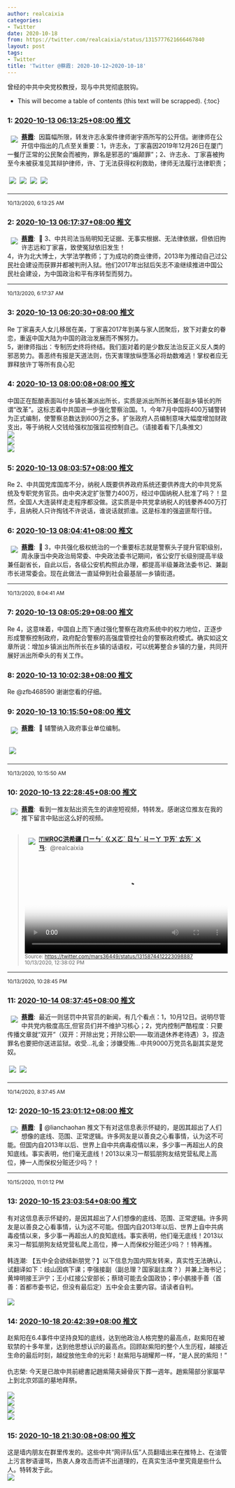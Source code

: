 ```yaml
---
author: realcaixia
categories:
- Twitter
date: 2020-10-18
from: https://twitter.com/realcaixia/status/1315777621666467840
layout: post
tags:
- Twitter
title: 'Twitter @蔡霞: 2020-10-12~2020-10-18'
---
```


曾经的中共中央党校教授，现与中共党彻底脱钩。 

* This will become a table of contents (this text will be scrapped).
{:toc}

### 1: [2020-10-13 06:13:25+08:00 推文](https://twitter.com/realcaixia/status/1315777621666467840)

<a href="https://twitter.com/realcaixia"><img align="left" src="https://pbs.twimg.com/profile_images/1298903072148721664/quWlSJWM_normal.jpg" hspace="8" vspace="8" referrerpolicy="no-referrer"><strong>蔡霞</strong></a>:  因篇幅所限，转发许志永案件律师谢宇燕所写的公开信。谢律师在公开信中指出的几点至关重要：1，许志永，丁家喜因2019年12月26日在厦门一餐厅正常的公民聚会而被拘，罪名是邪恶的“煽颠罪”；2、许志永、丁家喜被拘至今未被获准见其辩护律师，许、丁无法获得权利救助，律师无法履行法律职责；<br clear="both"><div style="clear: both"></div><a href="https://pbs.twimg.com/media/EkKUwqdWoAMK4wj?format=jpg&name=orig"><img hspace="4" vspace="8" src="https://pbs.twimg.com/media/EkKUwqdWoAMK4wj?format=jpg&name=orig" referrerpolicy="no-referrer"></a><a href="https://pbs.twimg.com/media/EkKUwqeX0AAxK80?format=jpg&name=orig"><img hspace="4" vspace="8" src="https://pbs.twimg.com/media/EkKUwqeX0AAxK80?format=jpg&name=orig" referrerpolicy="no-referrer"></a><a href="https://pbs.twimg.com/media/EkKUwqfXcAUoiX8?format=jpg&name=orig"><img hspace="4" vspace="8" src="https://pbs.twimg.com/media/EkKUwqfXcAUoiX8?format=jpg&name=orig" referrerpolicy="no-referrer"></a><a href="https://pbs.twimg.com/media/EkKUwqpWkAEFjPe?format=jpg&name=orig"><img hspace="4" vspace="8" src="https://pbs.twimg.com/media/EkKUwqpWkAEFjPe?format=jpg&name=orig" referrerpolicy="no-referrer"></a><hr><small>10/13/2020, 6:13:25 AM</small>

### 2: [2020-10-13 06:17:37+08:00 推文](https://twitter.com/realcaixia/status/1315778676261302274)

<a href="https://twitter.com/realcaixia"><img align="left" src="https://pbs.twimg.com/profile_images/1298903072148721664/quWlSJWM_normal.jpg" hspace="8" vspace="8" referrerpolicy="no-referrer"><strong>蔡霞</strong></a>:  🔁 3、中共司法当局明知无证据、无事实根据、无法律依据，但依旧拘许志远和丁家喜，致使冤狱依旧发生！<br>4，许为北大博士，大学法学教师；丁为成功的商业律师，2013年为推动自己过公民社会建设而获罪并都被判刑入狱。他们2017年出狱后矢志不渝继续推进中国公民社会建设，为中国政治和平有序转型而努力。<hr><small>10/13/2020, 6:17:37 AM</small>

### 3: [2020-10-13 06:20:30+08:00 推文](https://twitter.com/realcaixia/status/1315779405147496449)

Re 丁家喜夫人女儿移居在美，丁家喜2017年到美与家人团聚后，放下对妻女的眷恋，重返中国大陆为中国的政治发展而不懈努力。<br> 5，谢律师指出：专制历史终将终结。我们面对着的是少数反法治反正义反人类的邪恶势力。善恶终有报是天道法则，伤天害理放纵堕落必将劫数难逃！掌权者应无罪释放许丁等所有良心犯

### 4: [2020-10-13 08:00:08+08:00 推文](https://twitter.com/realcaixia/status/1315804478453489670)

中国正在酝酿表面叫付乡镇长兼派出所长，实质是派出所所长兼任副乡镇长的所谓“改革”。这标志着中共国进一步强化警察治国。1，今年7月中国将400万辅警转为正式编制，使警察总数达到600万之多。扩张政府人员编制意味大幅度增加财政支出，等于纳税人交钱给强权加强监视控制自己。（请接着看下几条推文） <br><img src="https://pbs.twimg.com/media/EkKtML8X0AEAvlu?format=jpg&name=orig" referrerpolicy="no-referrer"><br><img src="https://pbs.twimg.com/media/EkKtML-XcAAcwu6?format=jpg&name=orig" referrerpolicy="no-referrer"><br><img src="https://pbs.twimg.com/media/EkKtML9WAAAYaps?format=jpg&name=orig" referrerpolicy="no-referrer">

### 5: [2020-10-13 08:03:57+08:00 推文](https://twitter.com/realcaixia/status/1315805439360225281)

Re 2、中共国党库国库不分，纳税人既要供养政府系统还要供养庞大的中共党系统及专职党务官员。由中央决定扩张警力400万，经过中国纳税人批准了吗？！显然，全国人大连装样走走程序都没做。这实质是中共党拿纳税人的钱豢养400万打手，且纳税人只许掏钱不许说话，谁说话就抓谁。这是标准的强盗匪帮行径。

### 6: [2020-10-13 08:04:41+08:00 推文](https://twitter.com/realcaixia/status/1315805620411469824)

<a href="https://twitter.com/realcaixia"><img align="left" src="https://pbs.twimg.com/profile_images/1298903072148721664/quWlSJWM_normal.jpg" hspace="8" vspace="8" referrerpolicy="no-referrer"><strong>蔡霞</strong></a>:  🔁 3，中共强化极权统治的一个重要标志就是警察头子提升官职级别，周永康当中央政治局常委、中央政法委书记期间，省公安厅长级别提高半级兼任副省长，自此以后，各级公安机构照此办理，都提高半级兼政法委书记、兼副市长进常委会。现在此做法一直延伸到社会最基层—乡镇街道。<hr><small>10/13/2020, 8:04:41 AM</small>

### 7: [2020-10-13 08:05:29+08:00 推文](https://twitter.com/realcaixia/status/1315805822493097985)

Re 4，这意味着，中国自上而下通过强化警察在政府系统中的权力地位，正逐步形成警察控制政府，政府配合警察的高强度管控社会的警察政府模式。确实如这文章所说：增加乡镇派出所所长在乡镇的话语权，可以统筹整合乡镇的力量，共同开展好派出所牵头的有关工作。

### 8: [2020-10-13 10:02:38+08:00 推文](https://twitter.com/realcaixia/status/1315835304234946562)

Re @zfb468590 谢谢您看的仔细。

### 9: [2020-10-13 10:15:50+08:00 推文](https://twitter.com/realcaixia/status/1315838628216688640)

<a href="https://twitter.com/realcaixia"><img align="left" src="https://pbs.twimg.com/profile_images/1298903072148721664/quWlSJWM_normal.jpg" hspace="8" vspace="8" referrerpolicy="no-referrer"><strong>蔡霞</strong></a>:  🔁 辅警纳入政府事业单位编制。<br clear="both"><div style="clear: both"></div><a href="https://pbs.twimg.com/media/EkLMQeAX0Acryt7?format=jpg&name=orig"><img hspace="4" vspace="8" src="https://pbs.twimg.com/media/EkLMQeAX0Acryt7?format=jpg&name=orig" referrerpolicy="no-referrer"></a><hr><small>10/13/2020, 10:15:50 AM</small>

### 10: [2020-10-13 22:28:45+08:00 推文](https://twitter.com/realcaixia/status/1316023071715684358)

<a href="https://twitter.com/realcaixia"><img align="left" src="https://pbs.twimg.com/profile_images/1298903072148721664/quWlSJWM_normal.jpg" hspace="8" vspace="8" referrerpolicy="no-referrer"><strong>蔡霞</strong></a>:  看到一推友贴出资先生的讲座短视频，特转发。感谢这位推友在我的推下留言中贴出这么好的视频。<br clear="both"><div style="clear: both"></div><blockquote><a href="https://twitter.com/mars36449"><img align="left" src="https://pbs.twimg.com/profile_images/1313033311623671809/Bkh2tJCo_normal.jpg" hspace="8" vspace="8" referrerpolicy="no-referrer"><strong>🇹🇼ROC洪希疆 ㄇㄧㄣˊ ㄍㄨㄛˊ ㄖㄣˊ ㄐㄧㄚ ㄗㄞˋ ㄊㄞˊ ㄨㄢ</strong></a>:  @realcaixia<br clear="both"><div style="clear: both"></div><video src="https://video.twimg.com/ext_tw_video/1315874364764479490/pu/vid/720x720/k-HPEd-_43-nnh51.mp4?tag=10" controls="controls" poster="https://pbs.twimg.com/ext_tw_video_thumb/1315874364764479490/pu/img/vNJU8NMQLK02WmdI.jpg" style="width: 100%"></video><br><small>Source: <a href="https://twitter.com/mars36449/status/1315874412223098887" target="_blank" rel="noopener noreferrer">https://twitter.com/mars36449/status/1315874412223098887</a></small><br><small>10/13/2020, 12:38:02 PM</small><br clear="both"><div style="clear: both"></div></blockquote><hr><small>10/13/2020, 10:28:45 PM</small>

### 11: [2020-10-14 08:37:45+08:00 推文](https://twitter.com/realcaixia/status/1316176330992611328)

<a href="https://twitter.com/realcaixia"><img align="left" src="https://pbs.twimg.com/profile_images/1298903072148721664/quWlSJWM_normal.jpg" hspace="8" vspace="8" referrerpolicy="no-referrer"><strong>蔡霞</strong></a>:  最近一则惩罚中共官员的新闻，有几个看点：1，10月12日。说明尽管中共党内极度高压,但官员们并不维护习核心；2，党内控制严酷程度：只要传播文章就“双开”（双开：开除出党；开除公职——取消退休养老待遇）3，捏造罪名也要把你送进监狱。收受…礼金；涉嫌受贿…中共9000万党员名副其实是党奴。<br clear="both"><div style="clear: both"></div><a href="https://pbs.twimg.com/media/EkP_ZRGWkAAwnka?format=jpg&name=orig"><img hspace="4" vspace="8" src="https://pbs.twimg.com/media/EkP_ZRGWkAAwnka?format=jpg&name=orig" referrerpolicy="no-referrer"></a><a href="https://pbs.twimg.com/media/EkP_ZRJXsAAWQix?format=jpg&name=orig"><img hspace="4" vspace="8" src="https://pbs.twimg.com/media/EkP_ZRJXsAAWQix?format=jpg&name=orig" referrerpolicy="no-referrer"></a><hr><small>10/14/2020, 8:37:45 AM</small>

### 12: [2020-10-15 23:01:12+08:00 推文](https://twitter.com/realcaixia/status/1316756015803756546)

<a href="https://twitter.com/realcaixia"><img align="left" src="https://pbs.twimg.com/profile_images/1298903072148721664/quWlSJWM_normal.jpg" hspace="8" vspace="8" referrerpolicy="no-referrer"><strong>蔡霞</strong></a>:  🔁 @lianchaohan 推文下有对这信息表示怀疑的，是因其超出了人们想像的底线、范围、正常逻辑。许多网友是以善良之心看事情，认为这不可能。但国内自2013年以后、世界上自中共病毒疫情以来，多少事一再超出人的良知底线。事实表明，他们毫无底线！2013以来习一帮狐朋狗友结党营私爬上高位，捧一人而保权分赃还少吗？！<hr><small>10/15/2020, 11:01:12 PM</small>

### 13: [2020-10-15 23:03:54+08:00 推文](https://twitter.com/realcaixia/status/1316756691510325248)

有对这信息表示怀疑的，是因其超出了人们想像的底线、范围、正常逻辑。许多网友是以善良之心看事情，认为这不可能。但国内自2013年以后、世界上自中共病毒疫情以来，多少事一再超出人的良知底线。事实表明，他们毫无底线！2013以来习一帮狐朋狗友结党营私爬上高位，捧一人而保权分赃还少吗？！特再推。 <br><br>韩连潮: 【五中全会欲结新朋党？】以下信息为国内网友转来，真实性无法确认，试翻译如下：歧山因病下课；李强接副（副总理？国家副主席？）并兼上海书记；黄坤明接王沪宁；王小红接公安部长；蔡琦可能去全国政协；李小鹏接手善（首善：首都市委书记，但没有最后定）五中全会主要内容。请读者自判。 <br><br><img src="https://pbs.twimg.com/media/EkXmatwWkAA4bEM?format=jpg&name=orig" referrerpolicy="no-referrer">

### 14: [2020-10-18 20:42:39+08:00 推文](https://twitter.com/realcaixia/status/1317808310570176513)

赵紫阳在6.4事件中坚持良知的底线，达到他政治人格完整的最高点，赵紫阳在被软禁的十多年里，达到他思想认识的最高点。回顾赵紫阳的整个人生历程，越接近生命的最后时刻，越绽放他生命的光彩！赵紫阳与胡耀邦一样，“是人民的紫阳！” <br><br>仇志榮: 今天是已故中共前總書記趙紫陽夫婦骨灰下葬一週年。趙紫陽部分家屬早上到北京郊區的墓地拜祭。 <br><br><img src="https://pbs.twimg.com/media/Eklf5cmVcAE0yhB?format=jpg&name=orig" referrerpolicy="no-referrer"><br><img src="https://pbs.twimg.com/media/Eklf5cnVgAAhSpb?format=jpg&name=orig" referrerpolicy="no-referrer"><br><img src="https://pbs.twimg.com/media/Eklf5cmVcAA5X3k?format=jpg&name=orig" referrerpolicy="no-referrer"><br><img src="https://pbs.twimg.com/media/Eklf5cmUcAE9szs?format=jpg&name=orig" referrerpolicy="no-referrer">

### 15: [2020-10-18 21:30:08+08:00 推文](https://twitter.com/realcaixia/status/1317820257919209473)

这是墙内朋友在群里传发的。这些中共“网评队伍”人员翻墙出来在推特上、在油管上污言秽语谩骂，热衷人身攻击而讲不出道理的，在真实生活中里究竟是些什么人。特转发于此。 <br><img src="https://pbs.twimg.com/media/EknWidRXYAIv1Kb?format=jpg&name=orig" referrerpolicy="no-referrer">

